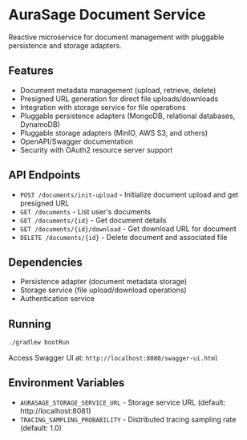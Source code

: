 # AuraSage Document Service

Reactive microservice for document management with pluggable persistence and storage adapters.

## Features

- Document metadata management (upload, retrieve, delete)
- Presigned URL generation for direct file uploads/downloads
- Integration with storage service for file operations
- Pluggable persistence adapters (MongoDB, relational databases, DynamoDB)
- Pluggable storage adapters (MinIO, AWS S3, and others)
- OpenAPI/Swagger documentation
- Security with OAuth2 resource server support

## API Endpoints

- `POST /documents/init-upload` - Initialize document upload and get presigned URL
- `GET /documents` - List user's documents
- `GET /documents/{id}` - Get document details
- `GET /documents/{id}/download` - Get download URL for document
- `DELETE /documents/{id}` - Delete document and associated file

## Dependencies

- Persistence adapter (document metadata storage)
- Storage service (file upload/download operations)
- Authentication service

## Running

```bash
./gradlew bootRun
```

Access Swagger UI at: `http://localhost:8080/swagger-ui.html`

## Environment Variables

- `AURASAGE_STORAGE_SERVICE_URL` - Storage service URL (default: http://localhost:8081)
- `TRACING_SAMPLING_PROBABILITY` - Distributed tracing sampling rate (default: 1.0)